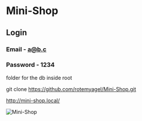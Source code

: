 # Mini-Shop
## Login 
### Email - a@b.c
### Password - 1234
folder for the db inside root

git clone https://github.com/rotemyagel/Mini-Shop.git

http://mini-shop.local/

![Mini-Shop](https://user-images.githubusercontent.com/5459532/101261637-71686100-3741-11eb-827b-685e319f68e3.png)

